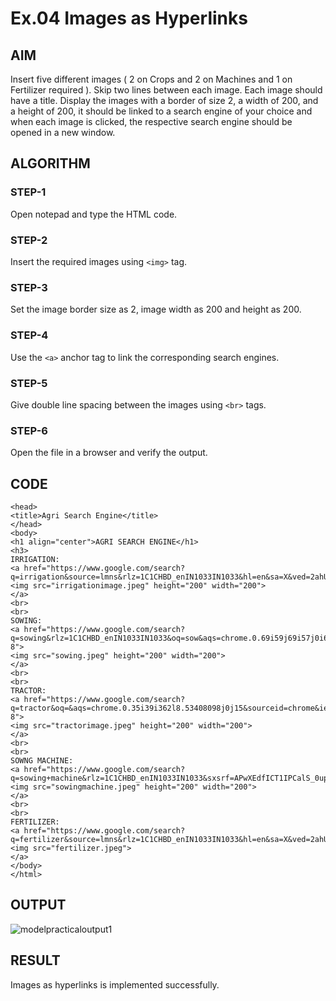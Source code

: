 # Ex.04 Images as Hyperlinks
## AIM
  Insert five different images ( 2 on Crops and 2 on Machines and 1 on Fertilizer required ). 
  Skip two lines between each image. Each image should have a title. 
  Display the images with a border of size 2, a width of 200, and a height of 200, 
  it should be linked to a search engine of your choice and when each image is clicked, 
  the respective search engine should be opened in a new window.

## ALGORITHM
### STEP-1
  Open notepad and type the HTML code.

### STEP-2
  Insert the required images using ```<img>``` tag.

### STEP-3
  Set the image border size as 2, image width as 200 and height as 200.

### STEP-4
  Use the ```<a>``` anchor tag to link the corresponding search engines.  

### STEP-5
  Give double line spacing between the images using ```<br>``` tags.
  
### STEP-6
  Open the file in a browser and verify the output.
  
## CODE
```<html>
<head>
<title>Agri Search Engine</title>
</head>
<body>
<h1 align="center">AGRI SEARCH ENGINE</h1>
<h3>
IRRIGATION:
<a href="https://www.google.com/search?q=irrigation&source=lmns&rlz=1C1CHBD_enIN1033IN1033&hl=en&sa=X&ved=2ahUKEwiks9CDpL__AhX373MBHansBQYQ_AUoAHoECAEQAA">
<img src="irrigationimage.jpeg" height="200" width="200">
</a>
<br>
<br>
SOWING:
<a href="https://www.google.com/search?q=sowing&rlz=1C1CHBD_enIN1033IN1033&oq=sow&aqs=chrome.0.69i59j69i57j0i67i650j46i131i433i512j0i67i433i650j0i67i650j0i3j0i67i650j0i131i433i512j0i512.53163657j0j15&sourceid=chrome&ie=UTF-8">
<img src="sowing.jpeg" height="200" width="200">
</a>
<br>
<br>
TRACTOR:
<a href="https://www.google.com/search?q=tractor&oq=&aqs=chrome.0.35i39i362l8.53408098j0j15&sourceid=chrome&ie=UTF-8">
<img src="tractorimage.jpeg" height="200" width="200">
</a>
<br>
<br>
SOWNG MACHINE:
<a href="https://www.google.com/search?q=sowing+machine&rlz=1C1CHBD_enIN1033IN1033&sxsrf=APwXEdfICT1IPCalS_0upBxBkggswOL7UA:1686626856205&source=lnms&tbm=isch&sa=X&ved=2ahUKEwi0vIfVpr__AhUBZmwGHQe4AioQ_AUoAXoECAEQAw">
<img src="sowingmachine.jpeg" height="200" width="200">
</a>
<br>
<br>
FERTILIZER:
<a href="https://www.google.com/search?q=fertilizer&source=lmns&rlz=1C1CHBD_enIN1033IN1033&hl=en&sa=X&ved=2ahUKEwiZyPajp7__AhWyx6ACHWG6DbcQ_AUoAHoECAEQAA">
<img src="fertilizer.jpeg">
</a>
</body>
</html>
```

## OUTPUT
![modelpracticaloutput1](https://github.com/Lillyjagan/Ex04_Web-Design/assets/128703180/99a1671d-8c17-46d8-aa22-1eb2344f0e8c)


## RESULT
 Images as hyperlinks is implemented successfully.
